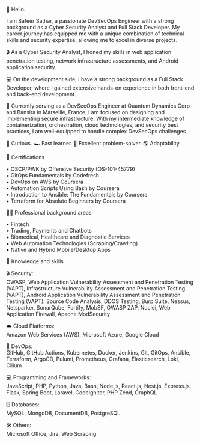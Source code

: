 🖖 Hello.  
  
I am Safeer Sathar, a passionate DevSecOps Engineer with a strong background as a Cyber Security Analyst and Full Stack Developer. My career journey has equipped me with a unique combination of technical skills and security expertise, allowing me to excel in diverse projects.  
  
🔒 As a Cyber Security Analyst, I honed my skills in web application penetration testing, network infrastructure assessments, and Android application security.  
  
💻 On the development side, I have a strong background as a Full Stack Developer, where I gained extensive hands-on experience in both front-end and back-end development.  
  
🚀 Currently serving as a DevSecOps Engineer at Quantum Dynamics Corp and Bansira in Marseille, France, I am focused on designing and implementing secure infrastructure. With my intermediate knowledge of containerization, orchestration, cloud technologies, and security best practices, I am well-equipped to handle complex DevSecOps challenges  
  
🧠 Curious. 🏎️ Fast learner. 🔧 Excellent problem-solver. 🌎 Adaptability.  
  
🏅 Certifications  
  
▪ OSCP/PWK by Offensive Security (OS-101-45779)  
▪ GitOps Fundamentals by Codefresh  
▪ DevOps on AWS by Coursera  
▪ Automation Scripts Using Bash by Coursera  
▪ Introduction to Ansible: The Fundamentals by Coursera  
▪ Terraform for Absolute Beginners by Coursera  
  
👨‍💻 Professional background areas  
  
▪ Fintech  
▪ Trading, Payments and Chatbots  
▪ Biomedical, Healthcare and Diagnostic Services  
▪ Web Automation Technologies (Scraping/Crawling)  
▪ Native and Hybrid Mobile/Desktop Apps  
  
🦾 Knowledge and skills  
  
🔒 Security:  
OWASP, Web Application Vulnerability Assessment and Penetration Testing (VAPT), Infrastructure Vulnerability Assessment and Penetration Testing (VAPT), Android Application Vulnerability Assessment and Penetration Testing (VAPT), Source Code Analysis, DDOS Testing, Burp Suite, Nessus, Netsparker, SonarQube, Fortify, MobSF, OWASP ZAP, Nuclei, Web Application Firewall, Apache ModSecurity  
  
☁️ Cloud Platforms:  
Amazon Web Services (AWS), Microsoft Azure, Google Cloud  
  
🐳 DevOps:  
GitHub, GitHub Actions, Kubernetes, Docker, Jenkins, Git, GitOps, Ansible, Terraform, ArgoCD, Pulumi, Prometheus, Grafana, Elasticsearch, Loki, Cilium  
  
💻 Programming and Frameworks:  
JavaScript, PHP, Python, Java, Bash, Node.js, React.js, Nest.js, Express.js, Flask, Spring Boot, Laravel, CodeIgniter, PHP Zend, GraphQL  
  
🗄️ Databases:  
MySQL, MongoDB, DocumentDB, PostgreSQL  
  
🛠️ Others:  
Microsoft Office, Jira, Web Scraping
